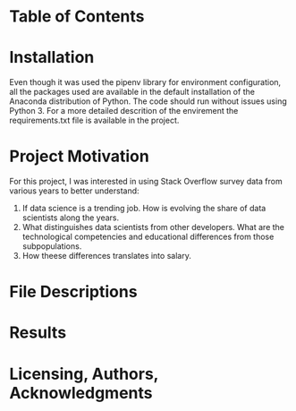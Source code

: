 # Table of Contents

# Installation

Even though it was used the pipenv library for environment configuration, all the packages used are available in the default installation of the Anaconda distribution of Python. The code should run without issues using Python 3. For a more detailed descrition of the envirement the requirements.txt file is available in the project.

# Project Motivation

For this project, I was interested in using Stack Overflow survey data from various years to better understand:

  1. If data science is a trending job. How is evolving the share of data scientists along the years.
  2. What distinguishes data scientists from other developers. What are the technological competencies and educational differences from those subpopulations.
  3. How theese differences translates into salary.

# File Descriptions

# Results

# Licensing, Authors, Acknowledgments